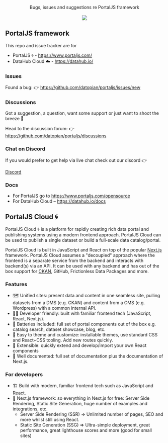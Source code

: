<p align="center">
  Bugs, issues and suggestions re PortalJS framework
  <br />
  <br /><a href="https://discord.gg/krmj5HM6He"><img src="https://dcbadge.vercel.app/api/server/xfFDMPU9dC" /></a>
</p>

## PortalJS framework

This repo and issue tracker are for

- PortalJS 🌀 - https://www.portaljs.com/
- DataHub Cloud ☁️ - https://datahub.io/

### Issues

Found a bug: 👉 https://github.com/datopian/portaljs/issues/new

### Discussions

Got a suggestion, a question, want some support or just want to shoot the breeze 🙂

Head to the discussion forum: 👉 https://github.com/datopian/portaljs/discussions

### Chat on Discord

If you would prefer to get help via live chat check out our discord 👉

[Discord](https://discord.gg/krmj5HM6He)

### Docs

- For PortalJS go to https://www.portaljs.com/opensource
- For DataHub Cloud – https://datahub.io/docs

## PortalJS Cloud 🌀

PortalJS Cloud 🌀 is a platform for rapidly creating rich data portal and publishing systems using a modern frontend approach. PortalJS Cloud can be used to publish a single dataset or build a full-scale data catalog/portal.

PortalJS Cloud is built in JavaScript and React on top of the popular [Next.js](https://nextjs.org) framework. PortalJS Cloud assumes a "decoupled" approach where the frontend is a separate service from the backend and interacts with backend(s) via an API. It can be used with any backend and has out of the box support for [CKAN](https://ckan.org/), GitHub, Frictionless Data Packages and more.

### Features

- 🗺️ Unified sites: present data and content in one seamless site, pulling datasets from a DMS (e.g. CKAN) and content from a CMS (e.g. Wordpress) with a common internal API.
- 👩‍💻 Developer friendly: built with familiar frontend tech (JavaScript, React, Next.js).
- 🔋 Batteries included: full set of portal components out of the box e.g. catalog search, dataset showcase, blog, etc.
- 🎨 Easy to theme and customize: installable themes, use standard CSS and React+CSS tooling. Add new routes quickly.
- 🧱 Extensible: quickly extend and develop/import your own React components
- 📝 Well documented: full set of documentation plus the documentation of Next.js.

### For developers

- 🏗 Build with modern, familiar frontend tech such as JavaScript and React.
- 🚀 Next.js framework: so everything in Next.js for free: Server Side Rendering, Static Site Generation, huge number of examples and integrations, etc.
  - Server Side Rendering (SSR) => Unlimited number of pages, SEO and more whilst still using React.
  - Static Site Generation (SSG) => Ultra-simple deployment, great performance, great lighthouse scores and more (good for small sites)
